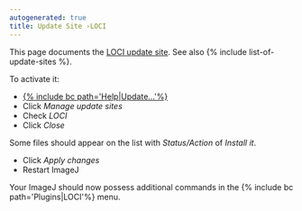 ```yaml
---
autogenerated: true
title: Update Site ›LOCI
---
```


This page documents the [LOCI update site](http://sites.imagej.net/LOCI/). See also {% include list-of-update-sites %}.

To activate it:

-   [{% include bc path='Help|Update...'%}](/update-sites)
-   Click *Manage update sites*
-   Check *LOCI*
-   Click *Close*

Some files should appear on the list with *Status/Action* of *Install it*.

-   Click *Apply changes*
-   Restart ImageJ

Your ImageJ should now possess additional commands in the {% include bc path='Plugins|LOCI'%} menu.
